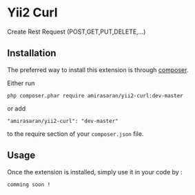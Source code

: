 Yii2 Curl
=========
Create Rest Request (POST,GET,PUT,DELETE,...)

Installation
------------

The preferred way to install this extension is through [composer](http://getcomposer.org/download/).

Either run

```
php composer.phar require amirasaran/yii2-curl:dev-master
```

or add

```
"amirasaran/yii2-curl": "dev-master"
```

to the require section of your `composer.json` file.


Usage
-----

Once the extension is installed, simply use it in your code by  :

```
comming soon !
```